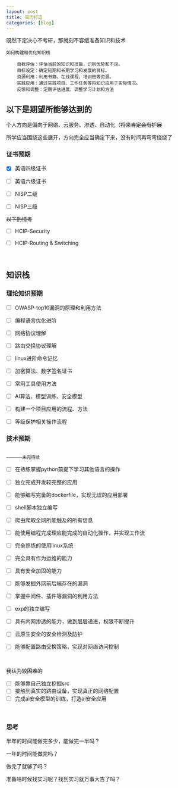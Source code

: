 ```yaml
---
layout: post
title: 简历打造
categories: [blog]
---
```

既然下定决心不考研，那就刻不容缓准备知识和技术

```
如何构建和优化知识栈

    自我评估：评估当前的知识和技能，识别优势和不足。
    目标设定：确定短期和长期学习和发展的目标。
    资源利用：利用书籍、在线课程、培训班等资源。
    实践应用：通过实践项目、工作任务等将知识应用于实际情况。
    反馈和调整：定期评估进展，调整学习计划和方法
```

## 以下是期望所能够达到的

个人方向是偏向于网络、云服务、渗透、自动化（~~将来肯定会有扩展~~

所学应当围绕这些展开，方向完全应当确定下来，没有时间再弯弯绕绕了

### 证书预期

- [x] 英语四级证书

- [ ] 英语六级证书

- [ ] NISP二级

- [ ] NISP三级

~~以下酌情考~~

- [ ] HCIP-Security

- [ ] HCIP-Routing & Switching

<br/>

## 知识栈

### 理论知识预期

- [ ] OWASP-top10漏洞的原理和利用方法

- [ ] 编程语言优化进阶

- [ ] 网络协议理解

- [ ] 路由交换协议理解

- [ ] linux进阶命令记忆

- [ ] 加密算法、数字签名证书

- [ ] 常用工具使用方法

- [ ] AI算法、模型训练、安全模型

- [ ] 构建一个项目应用的流程、方法

- [ ] 等级保护相关操作流程

### 技术预期

																					——————未完待续

- [ ] 在熟练掌握python前提下学习其他语言的操作

- [ ] 独立完成开发较完整的应用
- [ ] 能够编写完备的dockerfile，实现无误的应用部署
- [ ] shell脚本独立编写

- [ ] 爬虫爬取全网所能触及的所有信息
- [ ] 能使用编程完成理应能完成的自动化操作，并实现工作流

- [ ] 完全熟练的使用linux系统
- [ ] 完全具有作为运维的能力
- [ ] 具有安全加固的能力

- [ ] 能够发掘外网前后端存在的漏洞
- [ ] 掌握中间件、插件等漏洞的利用方法
- [ ] exp的独立编写
- [ ] 具有内网渗透的能力，做到层层递进，权限不断提升

- [ ] 云原生安全的安全检测及防护

- [ ] 能够配置路由交换策略，实现对网络访问控制

<br/>

~~我认为较困难的~~

- [ ] 能够靠自己独立挖掘src
- [ ] 接触到真实的路由设备，实现真正的网络配置
- [ ] 完成ai安全模型的训练，打造ai安全应用

<br/>

### 思考

半年的时间能做完多少，能做完一半吗？

一年的时间能做完吗？

做完了就够了吗？

准备啥时候找实习呢？找到实习就万事大吉了吗？
